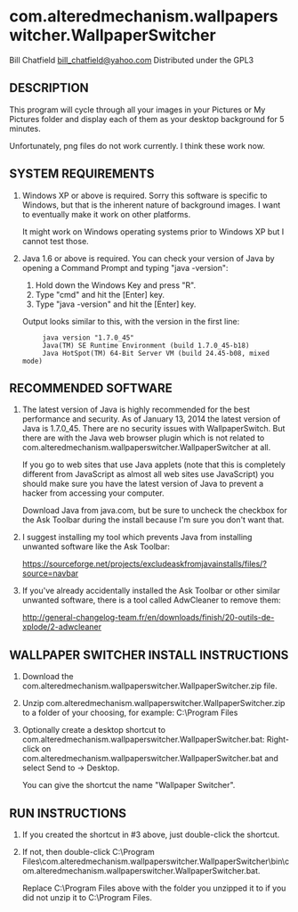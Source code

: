 # com.alteredmechanism.wallpaperswitcher.WallpaperSwitcher
Bill Chatfield <bill_chatfield@yahoo.com>
Distributed under the GPL3



## DESCRIPTION

This program will cycle through all your images in your Pictures or My Pictures
folder and display each of them as your desktop background for 5 minutes.

Unfortunately, png files do not work currently. I think these work now.




## SYSTEM REQUIREMENTS

1. Windows XP or above is required. Sorry this software is specific to 
   Windows, but that is the inherent nature of background images. I want to 
   eventually make it work on other platforms.
   
   It might work on Windows operating systems prior to Windows XP
   but I cannot test those.
   
2. Java 1.6 or above is required. You can check your version of Java by 
   opening a Command Prompt and typing "java -version":
   1. Hold down the Windows Key and press "R".
   2. Type "cmd" and hit the [Enter] key.
   3. Type "java -version" and hit the [Enter] key.
        
   Output looks similar to this, with the version in the first line:
   ```` 
        java version "1.7.0_45"
        Java(TM) SE Runtime Environment (build 1.7.0_45-b18)
        Java HotSpot(TM) 64-Bit Server VM (build 24.45-b08, mixed mode)
   ````
   



## RECOMMENDED SOFTWARE

1. The latest version of Java is highly recommended for the best performance
   and security. As of January 13, 2014 the latest version of Java is 1.7.0_45.
   There are no security issues with WallpaperSwitch. But there are with the
   Java web browser plugin which is not related to com.alteredmechanism.wallpaperswitcher.WallpaperSwitcher at all.
   
   If you go to web sites that use Java applets (note that this is completely
   different from JavaScript as almost all web sites use JavaScript) you
   should make sure you have the latest version of Java to prevent a hacker
   from accessing your computer.
   
   Download Java from java.com, but be sure to uncheck the checkbox for
   the Ask Toolbar during the install because I'm sure you don't want that. 
   
2. I suggest installing my tool which prevents Java from installing unwanted 
   software like the Ask Toolbar:
   
   https://sourceforge.net/projects/excludeaskfromjavainstalls/files/?source=navbar
   
3. If you've already accidentally installed the Ask Toolbar or other similar
   unwanted software, there is a tool called AdwCleaner to remove them:
   
   http://general-changelog-team.fr/en/downloads/finish/20-outils-de-xplode/2-adwcleaner
   
   


## WALLPAPER SWITCHER INSTALL INSTRUCTIONS

1. Download the com.alteredmechanism.wallpaperswitcher.WallpaperSwitcher.zip file.

2. Unzip com.alteredmechanism.wallpaperswitcher.WallpaperSwitcher.zip to a folder of your choosing, for example:
   C:\Program Files
   
3. Optionally create a desktop shortcut to com.alteredmechanism.wallpaperswitcher.WallpaperSwitcher.bat: Right-click 
   on com.alteredmechanism.wallpaperswitcher.WallpaperSwitcher.bat and select Send to -> Desktop.
   
   You can give the shortcut the name "Wallpaper Switcher".
   
   
  
  
## RUN INSTRUCTIONS

1. If you created the shortcut in #3 above, just double-click the shortcut.

2. If not, then double-click 
   C:\Program Files\com.alteredmechanism.wallpaperswitcher.WallpaperSwitcher\bin\com.alteredmechanism.wallpaperswitcher.WallpaperSwitcher.bat.
   
   Replace C:\Program Files above with the folder you unzipped it to if
   you did not unzip it to C:\Program Files.
   